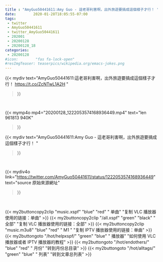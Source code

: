 ```yaml
---
title : "AmyGuo50441611:Amy Guo - 這老哥利害啊，出外旅遊要搞成這個樣子才行！ "
date:        2020-01-28T18:05:55-07:00
tags:
 - twitter
 - AmyGuo50441611
 - twitter_AmyGuo50441611
 - 202001
 - 20200128
 - 20200128_18
categories:
 - 20200128
#icon:        "fas fa-lock-open"
#resImgTeaser: teaserpics/wikipedia.org/emacs-jokes.png
---
```


{{< mydiv text="AmyGuo50441611:這老哥利害啊，出外旅遊要搞成這個樣子才行！ https://t.co/ZcNTwL1A2H "
>}}
<br>


{{< mymp4o mp4="20200128_1222053574168936449.mp4"
text="len 961813    940K"
>}}


{{< mydiv text="AmyGuo50441611:Amy Guo - 這老哥利害啊，出外旅遊要搞成這個樣子才行！ "
>}}
<br>

{{< mydiv4o link="https://twitter.com/AmyGuo50441611/status/1222053574168936449"
text="source 原始來源網址"
>}}


<br>

{{< my2buttoncopy2clip "music.xspf"        "blue"   "red"    " 单曲"  "复制 VLC 播放器使用的链接：单曲" >}} {{< my2buttoncopy2clip "/all.xspf"         "green"  "black"  " 全部"  "复制 VLC 播放器使用的链接：全部" >}} {{< my2buttoncopy2clip "music.m3u8"        "blue"   "red"    " M1 "    "复制 IPTV 播放器使用的链接：单曲" >}} {{< my2buttongoto      "/hot/helpxspf/"    "green"  "blue"   " 播放器" "如何使用 VLC 播放器或者 IPTV 播放器的教程" >}} {{< my2buttongoto      "/hot/endothers/"   "blue"   "red"    " 月份"   "转到月份总目录" >}} {{< my2buttongoto      "/hot/alltags/"     "green"  "blue"   " 列表"   "转到文章总列表" >}} 
